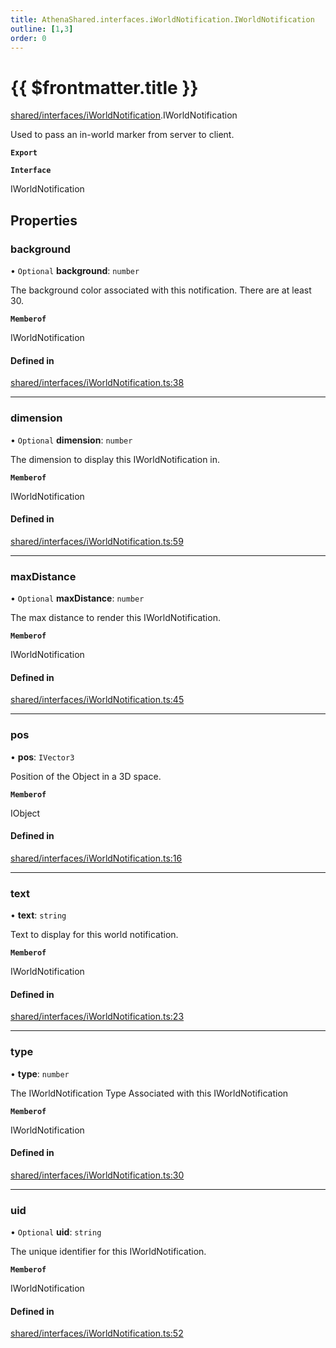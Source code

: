 ```yaml
---
title: AthenaShared.interfaces.iWorldNotification.IWorldNotification
outline: [1,3]
order: 0
---
```


# {{ $frontmatter.title }}


[shared/interfaces/iWorldNotification](../modules/shared_interfaces_iWorldNotification.md).IWorldNotification

Used to pass an in-world marker from server to client.

**`Export`**

**`Interface`**

IWorldNotification

## Properties

### background

• `Optional` **background**: `number`

The background color associated with this notification.
There are at least 30.

**`Memberof`**

IWorldNotification

#### Defined in

[shared/interfaces/iWorldNotification.ts:38](https://github.com/Stuyk/altv-athena/blob/552012ca4/src/core/shared/interfaces/iWorldNotification.ts#L38)

___

### dimension

• `Optional` **dimension**: `number`

The dimension to display this IWorldNotification in.

**`Memberof`**

IWorldNotification

#### Defined in

[shared/interfaces/iWorldNotification.ts:59](https://github.com/Stuyk/altv-athena/blob/552012ca4/src/core/shared/interfaces/iWorldNotification.ts#L59)

___

### maxDistance

• `Optional` **maxDistance**: `number`

The max distance to render this IWorldNotification.

**`Memberof`**

IWorldNotification

#### Defined in

[shared/interfaces/iWorldNotification.ts:45](https://github.com/Stuyk/altv-athena/blob/552012ca4/src/core/shared/interfaces/iWorldNotification.ts#L45)

___

### pos

• **pos**: `IVector3`

Position of the Object in a 3D space.

**`Memberof`**

IObject

#### Defined in

[shared/interfaces/iWorldNotification.ts:16](https://github.com/Stuyk/altv-athena/blob/552012ca4/src/core/shared/interfaces/iWorldNotification.ts#L16)

___

### text

• **text**: `string`

Text to display for this world notification.

**`Memberof`**

IWorldNotification

#### Defined in

[shared/interfaces/iWorldNotification.ts:23](https://github.com/Stuyk/altv-athena/blob/552012ca4/src/core/shared/interfaces/iWorldNotification.ts#L23)

___

### type

• **type**: `number`

The IWorldNotification Type Associated with this IWorldNotification

**`Memberof`**

IWorldNotification

#### Defined in

[shared/interfaces/iWorldNotification.ts:30](https://github.com/Stuyk/altv-athena/blob/552012ca4/src/core/shared/interfaces/iWorldNotification.ts#L30)

___

### uid

• `Optional` **uid**: `string`

The unique identifier for this IWorldNotification.

**`Memberof`**

IWorldNotification

#### Defined in

[shared/interfaces/iWorldNotification.ts:52](https://github.com/Stuyk/altv-athena/blob/552012ca4/src/core/shared/interfaces/iWorldNotification.ts#L52)
